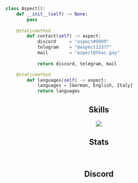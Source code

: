 <!-- <p align="center">
    <img alt="" src=https://img.shields.io/github/stars/xtekky?style=for-the-badge&?affiliations=OWNER%2CCOLLABORATOR />
    <img alt="" src=https://komarev.com/ghpvc/?username=xtekky&style=for-the-badge />
</p> -->

```python
class Aspect():
	def __init__(self) -> None:
	    pass
	
    @staticmethod
        def contact(self) -> aspect:
	        discord     = "aspect#9999"
	        telegram    = "@aspect13377"
	        mail        = "aspect@thac.gay"
		
            return discord, telegram, mail

    @staticmethod
        def languages(self) -> aspect:
            languages = [German, English, Italy]
            return languages
```
<h2 align="center">Skills </h2>

<p align="center">
  <a href="https://skillicons.dev">
    <img src="https://skillicons.dev/icons?i=python,js,lua" />
  </a>
</p>
<h2 align="center">Stats </h2>
<p href="https://discord.gg/fnspace" align="center">
    <img alt="" src=https://github-readme-stats.vercel.app/api?username=aspect1337&show_icons=true&theme=tokyonight>
</p>
<p href="https://discord.gg/fnspace" align="center">
    <img alt="" src=https://komarev.com/ghpvc/?username=aspect13377>
</p>
<h2 align="center">Discord </h2>
<p href="https://discord.gg/fnspace" align="center">
    <img alt="" src=https://lanyard.cnrad.dev/api/1056987665565753364/>
</p>
